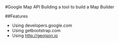 #Google Map API
Building a tool to build a Map Builder

##Features

  * Using developers.google.com
  * Using getbootstrap.com
  * Using http://geojson.io

